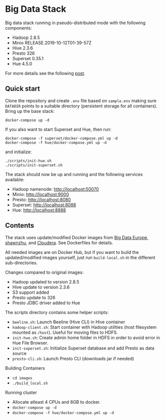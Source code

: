 # Big Data Stack

Big data stack running in pseudo-distributed mode with the following components:

 - Hadoop 2.8.5
 - Minio RELEASE.2019-10-12T01-39-57Z
 - Hive 2.3.6
 - Presto 326
 - Superset 0.35.1
 - Hue 4.5.0

For more details see the following [post](https://johs.me/posts/big-data-stack-running-sql-queries/).

## Quick start

Clone the repository and create `.env` file based on `sample.env` making sure `DATADIR` points to a 
suitable directory (persistent storage for all containers). Bring up the base stack:
```
docker-compose up -d
```
If you also want to start Superset and Hue, then run:
```
docker-compose -f superset/docker-compose.yml up -d
docker-compose -f hue/docker-compose.yml up -d
```
and initialize:
```
./scripts/init-hue.sh
./scripts/init-superset.sh
```
The stack should now be up and running and the following services available:

 - Hadoop namenode: [http://localhost:50070](http://localhost:50070)
 - Minio: [http://localhost:9000](http://localhost:9000)
 - Presto: [http://localhost:8080](http://localhost:8080)
 - Superset: [http://localhost:8088](http://localhost:8088)
 - Hue: [http://localhost:8888](http://localhost:8888)

## Contents

The stack uses update/modified Docker images from [Big Data Europe](https://github.com/big-data-europe),
 [shawnzhu](https://github.com/shawnzhu/docker-prestodb), and [Cloudera](https://github.com/cloudera/hue). See
Dockerfiles for details.

All needed images are on Docker Hub, but if you want to build the updated/modified images yourself, just run `build-local.sh`
in the different sub-directories.

Changes compared to original images:

 - Hadoop updated to version 2.8.5
 - Hive update to version 2.3.6
 - S3 support added
 - Presto update to 326
 - Presto JDBC driver added to Hue

The scripts directory contains some helper scripts:

 - `beeline.sh`: Launch Beeline (Hive CLI) in Hive container 
 - `hadoop-client.sh`: Start container with Hadoop utilities (host filesystem mounted as `/host`). Useful for moving files to HDFS.
 - `init-hue.sh`: Create admin home folder in HDFS in order to avoid error in Hue File Browser.
 - `init-superset.sh`: Initialize Superset database and add Presto as data source
 - `presto-cli.sh`: Launch Presto CLI (downloads jar if needed)

Building Containers
- `cd images`
- `./build_local.sh`

Running cluster
- Allocate atleast 4 CPUs and 8GB to docker.
- `docker-compose up -d`
- `docker-compose -f hue/docker-compose.yml up -d`